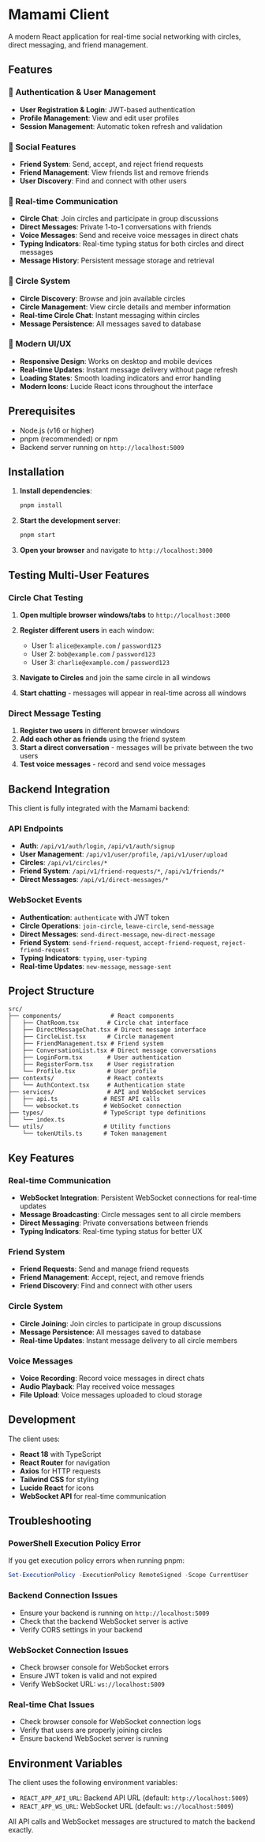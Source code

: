 # Mamami Client

A modern React application for real-time social networking with circles, direct messaging, and friend management.

## Features

### 🔐 Authentication & User Management
- **User Registration & Login**: JWT-based authentication
- **Profile Management**: View and edit user profiles
- **Session Management**: Automatic token refresh and validation

### 👥 Social Features
- **Friend System**: Send, accept, and reject friend requests
- **Friend Management**: View friends list and remove friends
- **User Discovery**: Find and connect with other users

### 💬 Real-time Communication
- **Circle Chat**: Join circles and participate in group discussions
- **Direct Messages**: Private 1-to-1 conversations with friends
- **Voice Messages**: Send and receive voice messages in direct chats
- **Typing Indicators**: Real-time typing status for both circles and direct messages
- **Message History**: Persistent message storage and retrieval

### 🎯 Circle System
- **Circle Discovery**: Browse and join available circles
- **Circle Management**: View circle details and member information
- **Real-time Circle Chat**: Instant messaging within circles
- **Message Persistence**: All messages saved to database

### 📱 Modern UI/UX
- **Responsive Design**: Works on desktop and mobile devices
- **Real-time Updates**: Instant message delivery without page refresh
- **Loading States**: Smooth loading indicators and error handling
- **Modern Icons**: Lucide React icons throughout the interface

## Prerequisites

- Node.js (v16 or higher)
- pnpm (recommended) or npm
- Backend server running on `http://localhost:5009`

## Installation

1. **Install dependencies**:
   ```bash
   pnpm install
   ```

2. **Start the development server**:
   ```bash
   pnpm start
   ```

3. **Open your browser** and navigate to `http://localhost:3000`

## Testing Multi-User Features

### Circle Chat Testing
1. **Open multiple browser windows/tabs** to `http://localhost:3000`
2. **Register different users** in each window:
   - User 1: `alice@example.com` / `password123`
   - User 2: `bob@example.com` / `password123`
   - User 3: `charlie@example.com` / `password123`

3. **Navigate to Circles** and join the same circle in all windows
4. **Start chatting** - messages will appear in real-time across all windows

### Direct Message Testing
1. **Register two users** in different browser windows
2. **Add each other as friends** using the friend system
3. **Start a direct conversation** - messages will be private between the two users
4. **Test voice messages** - record and send voice messages

## Backend Integration

This client is fully integrated with the Mamami backend:

### API Endpoints
- **Auth**: `/api/v1/auth/login`, `/api/v1/auth/signup`
- **User Management**: `/api/v1/user/profile`, `/api/v1/user/upload`
- **Circles**: `/api/v1/circles/*`
- **Friend System**: `/api/v1/friend-requests/*`, `/api/v1/friends/*`
- **Direct Messages**: `/api/v1/direct-messages/*`

### WebSocket Events
- **Authentication**: `authenticate` with JWT token
- **Circle Operations**: `join-circle`, `leave-circle`, `send-message`
- **Direct Messages**: `send-direct-message`, `new-direct-message`
- **Friend System**: `send-friend-request`, `accept-friend-request`, `reject-friend-request`
- **Typing Indicators**: `typing`, `user-typing`
- **Real-time Updates**: `new-message`, `message-sent`

## Project Structure

```
src/
├── components/              # React components
│   ├── ChatRoom.tsx        # Circle chat interface
│   ├── DirectMessageChat.tsx # Direct message interface
│   ├── CircleList.tsx      # Circle management
│   ├── FriendManagement.tsx # Friend system
│   ├── ConversationList.tsx # Direct message conversations
│   ├── LoginForm.tsx       # User authentication
│   ├── RegisterForm.tsx    # User registration
│   └── Profile.tsx         # User profile
├── contexts/               # React contexts
│   └── AuthContext.tsx     # Authentication state
├── services/               # API and WebSocket services
│   ├── api.ts             # REST API calls
│   └── websocket.ts       # WebSocket connection
├── types/                 # TypeScript type definitions
│   └── index.ts
└── utils/                 # Utility functions
    └── tokenUtils.ts      # Token management
```

## Key Features

### Real-time Communication
- **WebSocket Integration**: Persistent WebSocket connections for real-time updates
- **Message Broadcasting**: Circle messages sent to all circle members
- **Direct Messaging**: Private conversations between friends
- **Typing Indicators**: Real-time typing status for better UX

### Friend System
- **Friend Requests**: Send and manage friend requests
- **Friend Management**: Accept, reject, and remove friends
- **Friend Discovery**: Find and connect with other users

### Circle System
- **Circle Joining**: Join circles to participate in group discussions
- **Message Persistence**: All messages saved to database
- **Real-time Updates**: Instant message delivery to all circle members

### Voice Messages
- **Voice Recording**: Record voice messages in direct chats
- **Audio Playback**: Play received voice messages
- **File Upload**: Voice messages uploaded to cloud storage

## Development

The client uses:
- **React 18** with TypeScript
- **React Router** for navigation
- **Axios** for HTTP requests
- **Tailwind CSS** for styling
- **Lucide React** for icons
- **WebSocket API** for real-time communication

## Troubleshooting

### PowerShell Execution Policy Error
If you get execution policy errors when running pnpm:

```powershell
Set-ExecutionPolicy -ExecutionPolicy RemoteSigned -Scope CurrentUser
```

### Backend Connection Issues
- Ensure your backend is running on `http://localhost:5009`
- Check that the backend WebSocket server is active
- Verify CORS settings in your backend

### WebSocket Connection Issues
- Check browser console for WebSocket errors
- Ensure JWT token is valid and not expired
- Verify WebSocket URL: `ws://localhost:5009`

### Real-time Chat Issues
- Check browser console for WebSocket connection logs
- Verify that users are properly joining circles
- Ensure backend WebSocket server is running

## Environment Variables

The client uses the following environment variables:
- `REACT_APP_API_URL`: Backend API URL (default: `http://localhost:5009`)
- `REACT_APP_WS_URL`: WebSocket URL (default: `ws://localhost:5009`)

All API calls and WebSocket messages are structured to match the backend exactly. 
